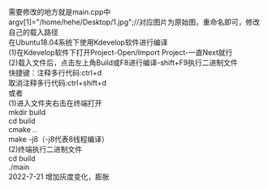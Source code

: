 需要修改的地方就是main.cpp中  
argv[1]="/home/hehe/Desktop/1.jpg";//对应图片为原始图，重命名即可，修改自己的载入路径  
在Ubuntu18.04系统下使用Kdevelop软件进行编译  
(1)在Kdevelop软件下打开Project-Open/Import Project-一直Next就行  
(2)载入文件后，点击左上角Build或F8进行编译-shift+F9执行二进制文件  
快捷键：注释多行代码:ctrl+d  
       取消注释多行代码:ctrl+shift+d  
或者  
(1)进入文件夹右击在终端打开  
mkdir build  
cd build  
cmake ..  
make -j8（-j8代表8线程编译）  
(2)终端执行二进制文件  
cd build  
./main  
 2022-7-21 
 增加灰度变化，膨胀 
 
 
 
